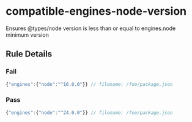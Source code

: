 <!-- prettier-ignore-start -->
# compatible-engines-node-version

Ensures @types/node version is less than or equal to engines.node minimum version

## Rule Details

### Fail

```ts
{"engines":{"node":"^16.0.0"}} // filename: /foo/package.json
```

### Pass

```ts
{"engines":{"node":"^24.0.0"}} // filename: /foo/package.json
```
<!-- prettier-ignore-end -->
